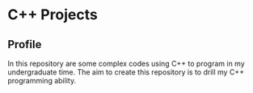 # C++ Projects
## Profile
  In this repository are some complex codes using C++ to program in my undergraduate time.  The aim to create this repository is to drill my C++ programming ability.
